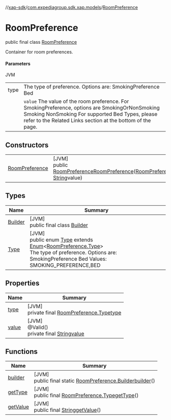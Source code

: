 //[xap-sdk](../../../index.md)/[com.expediagroup.sdk.xap.models](../index.md)/[RoomPreference](index.md)

# RoomPreference

public final class [RoomPreference](index.md)

Container for room preferences.

#### Parameters

JVM

| | |
|---|---|
| type | The type of preference. Options are: SmokingPreference Bed |
|  | `value` The value of the room preference.  For SmokingPreference, options are  SmokingOrNonSmoking Smoking NonSmoking For supported Bed Types, please refer to the Related Links section at the bottom of the page. |

## Constructors

| | |
|---|---|
| [RoomPreference](-room-preference.md) | [JVM]<br>public [RoomPreference](index.md)[RoomPreference](-room-preference.md)([RoomPreference.Type](-type/index.md)type, [String](https://docs.oracle.com/javase/8/docs/api/java/lang/String.html)value) |

## Types

| Name | Summary |
|---|---|
| [Builder](-builder/index.md) | [JVM]<br>public final class [Builder](-builder/index.md) |
| [Type](-type/index.md) | [JVM]<br>public enum [Type](-type/index.md) extends [Enum](https://docs.oracle.com/javase/8/docs/api/java/lang/Enum.html)&lt;[RoomPreference.Type](-type/index.md)&gt;<br>The type of preference. Options are: SmokingPreference Bed Values: SMOKING_PREFERENCE,BED |

## Properties

| Name | Summary |
|---|---|
| [type](index.md#-1181579906%2FProperties%2F699445674) | [JVM]<br>private final [RoomPreference.Type](-type/index.md)[type](index.md#-1181579906%2FProperties%2F699445674) |
| [value](index.md#-1344299247%2FProperties%2F699445674) | [JVM]<br>@Valid()<br>private final [String](https://docs.oracle.com/javase/8/docs/api/java/lang/String.html)[value](index.md#-1344299247%2FProperties%2F699445674) |

## Functions

| Name | Summary |
|---|---|
| [builder](builder.md) | [JVM]<br>public final static [RoomPreference.Builder](-builder/index.md)[builder](builder.md)() |
| [getType](get-type.md) | [JVM]<br>public final [RoomPreference.Type](-type/index.md)[getType](get-type.md)() |
| [getValue](get-value.md) | [JVM]<br>public final [String](https://docs.oracle.com/javase/8/docs/api/java/lang/String.html)[getValue](get-value.md)() |
